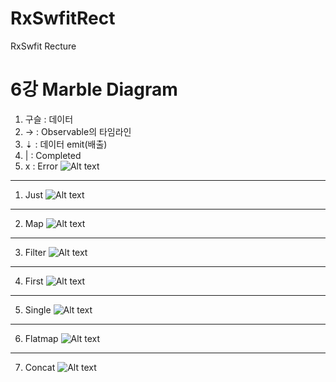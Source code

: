 # RxSwfitRect
RxSwfit Recture

6강 Marble Diagram
===========
1. 구슬 : 데이터
2. ->  : Observable의 타임라인
3. ⇣   : 데이터 emit(배출)
4. |   : Completed
5. x   : Error
![Alt text](http://reactivex.io/assets/operators/legend.png)
* * *
1. Just
![Alt text](http://reactivex.io/documentation/operators/images/just.c.png)
* * *
2. Map
![Alt text](http://reactivex.io/documentation/operators/images/map.c.png)
* * *
3. Filter
![Alt text](http://reactivex.io/documentation/operators/images/filter.c.png)
* * *
4. First
![Alt text](http://reactivex.io/documentation/operators/images/first.c.png)
* * *
5. Single
![Alt text](http://reactivex.io/documentation/operators/images/single.c.png)
* * *
6. Flatmap
![Alt text](http://reactivex.io/documentation/operators/images/flatmap.c.png)
* * *
7. Concat
![Alt text](http://reactivex.io/documentation/operators/images/concat.c.png)
